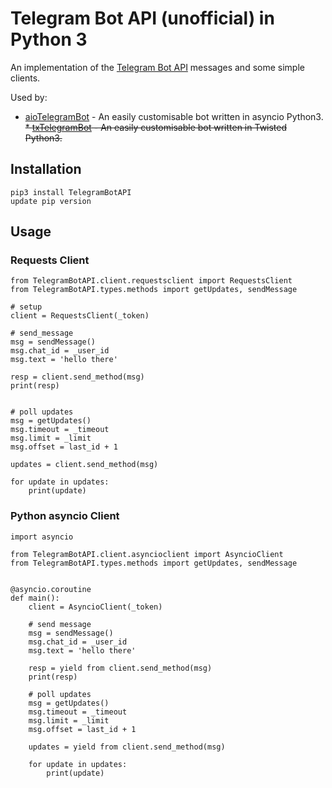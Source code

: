 # Telegram Bot API (unofficial) in Python 3
An implementation of the [Telegram Bot API](https://core.telegram.org/bots/api) messages
and some simple clients.

Used by:
* [aioTelegramBot](https://github.com/sourcesimian/aioTelegramBot) - An easily customisable bot written in asyncio Python3.
~~* [txTelegramBot](https://github.com/sourcesimian/txTelegramBot) - An easily customisable bot written in Twisted Python3.~~


## Installation

    pip3 install TelegramBotAPI
    update pip version 

## Usage
### Requests Client

```
from TelegramBotAPI.client.requestsclient import RequestsClient
from TelegramBotAPI.types.methods import getUpdates, sendMessage

# setup
client = RequestsClient(_token)

# send_message
msg = sendMessage()
msg.chat_id = _user_id
msg.text = 'hello there'

resp = client.send_method(msg)
print(resp)


# poll updates
msg = getUpdates()
msg.timeout = _timeout
msg.limit = _limit
msg.offset = last_id + 1

updates = client.send_method(msg)

for update in updates:
    print(update)
```

### Python asyncio Client
```
import asyncio

from TelegramBotAPI.client.asyncioclient import AsyncioClient
from TelegramBotAPI.types.methods import getUpdates, sendMessage


@asyncio.coroutine
def main():
    client = AsyncioClient(_token)

    # send message
    msg = sendMessage()
    msg.chat_id = _user_id
    msg.text = 'hello there'

    resp = yield from client.send_method(msg)
    print(resp)

    # poll updates
    msg = getUpdates()
    msg.timeout = _timeout
    msg.limit = _limit
    msg.offset = last_id + 1

    updates = yield from client.send_method(msg)

    for update in updates:
        print(update)
```
